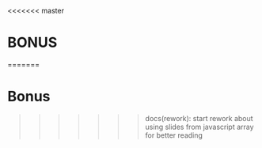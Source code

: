 <!-- .slide: class="transition-white sfeir-bg-red" -->

<<<<<<< master
# BONUS
=======
# Bonus
>>>>>>> docs(rework): start rework about using slides from javascript array for better reading
